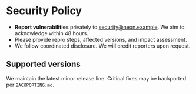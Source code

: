 # Security Policy

- **Report vulnerabilities** privately to security@neon.example. We aim to acknowledge within 48 hours.
- Please provide repro steps, affected versions, and impact assessment.
- We follow coordinated disclosure. We will credit reporters upon request.

## Supported versions
We maintain the latest minor release line. Critical fixes may be backported per `BACKPORTING.md`.
